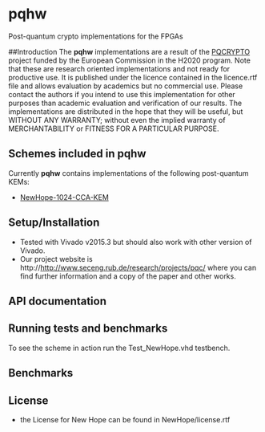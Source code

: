 # pqhw
Post-quantum crypto implementations for the FPGAs

##Introduction
The **pqhw** implementations are a result of the [PQCRYPTO](https://pqcrypto.eu.org) project funded by the European Commission in the H2020 program. Note that these are research oriented implementations and not ready for productive use. It is published under the licence contained in the licence.rtf file and allows evaluation by academics but no commercial use. Please contact the authors if you intend to use this implementation for other purposes than academic evaluation and verification of our results. The implementations are distributed in the hope that they will be useful, but WITHOUT ANY WARRANTY; without even the implied warranty of MERCHANTABILITY or FITNESS FOR A PARTICULAR PURPOSE. 

## Schemes included in pqhw
Currently **pqhw** contains implementations of the following post-quantum KEMs:
* [NewHope-1024-CCA-KEM](https://newhopecrypto.org)

## Setup/Installation
* Tested with Vivado v2015.3 but should also work with other version of Vivado.
* Our project website is http://http://www.seceng.rub.de/research/projects/pqc/ where you can find further information and a copy of the paper and other works.

## API documentation

## Running tests and benchmarks
To see the scheme in action run the Test_NewHope.vhd testbench.

## Benchmarks

## License
* the License for New Hope can be found in NewHope/license.rtf